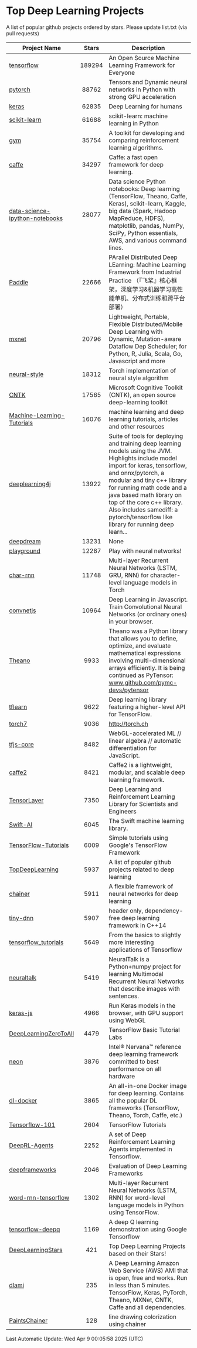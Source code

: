 # Top Deep Learning Projects
A list of popular github projects ordered by stars.
Please update list.txt (via pull requests)

|Project Name| Stars | Description |
| ---------- |:-----:| ----------- |
| [tensorflow](https://github.com/tensorflow/tensorflow) | 189294 | An Open Source Machine Learning Framework for Everyone |
| [pytorch](https://github.com/pytorch/pytorch) | 88762 | Tensors and Dynamic neural networks in Python with strong GPU acceleration |
| [keras](https://github.com/keras-team/keras) | 62835 | Deep Learning for humans |
| [scikit-learn](https://github.com/scikit-learn/scikit-learn) | 61688 | scikit-learn: machine learning in Python |
| [gym](https://github.com/openai/gym) | 35754 | A toolkit for developing and comparing reinforcement learning algorithms. |
| [caffe](https://github.com/BVLC/caffe) | 34297 | Caffe: a fast open framework for deep learning. |
| [data-science-ipython-notebooks](https://github.com/donnemartin/data-science-ipython-notebooks) | 28077 | Data science Python notebooks: Deep learning (TensorFlow, Theano, Caffe, Keras), scikit-learn, Kaggle, big data (Spark, Hadoop MapReduce, HDFS), matplotlib, pandas, NumPy, SciPy, Python essentials, AWS, and various command lines. |
| [Paddle](https://github.com/PaddlePaddle/Paddle) | 22666 | PArallel Distributed Deep LEarning: Machine Learning Framework from Industrial Practice （『飞桨』核心框架，深度学习&机器学习高性能单机、分布式训练和跨平台部署） |
| [mxnet](https://github.com/apache/mxnet) | 20796 | Lightweight, Portable, Flexible Distributed/Mobile Deep Learning with Dynamic, Mutation-aware Dataflow Dep Scheduler; for Python, R, Julia, Scala, Go, Javascript and more |
| [neural-style](https://github.com/jcjohnson/neural-style) | 18312 | Torch implementation of neural style algorithm |
| [CNTK](https://github.com/microsoft/CNTK) | 17565 | Microsoft Cognitive Toolkit (CNTK), an open source deep-learning toolkit |
| [Machine-Learning-Tutorials](https://github.com/ujjwalkarn/Machine-Learning-Tutorials) | 16076 | machine learning and deep learning tutorials, articles and other resources  |
| [deeplearning4j](https://github.com/deeplearning4j/deeplearning4j) | 13922 | Suite of tools for deploying and training deep learning models using the JVM. Highlights include model import for keras, tensorflow, and onnx/pytorch, a modular and tiny c++ library for running math code and a java based math library on top of the core c++ library. Also includes samediff: a pytorch/tensorflow like library for running deep learn... |
| [deepdream](https://github.com/google/deepdream) | 13231 | None |
| [playground](https://github.com/tensorflow/playground) | 12287 | Play with neural networks! |
| [char-rnn](https://github.com/karpathy/char-rnn) | 11748 | Multi-layer Recurrent Neural Networks (LSTM, GRU, RNN) for character-level language models in Torch |
| [convnetjs](https://github.com/karpathy/convnetjs) | 10964 | Deep Learning in Javascript. Train Convolutional Neural Networks (or ordinary ones) in your browser. |
| [Theano](https://github.com/Theano/Theano) | 9933 | Theano was a Python library that allows you to define, optimize, and evaluate mathematical expressions involving multi-dimensional arrays efficiently. It is being continued as PyTensor: www.github.com/pymc-devs/pytensor |
| [tflearn](https://github.com/tflearn/tflearn) | 9622 | Deep learning library featuring a higher-level API for TensorFlow. |
| [torch7](https://github.com/torch/torch7) | 9036 | http://torch.ch |
| [tfjs-core](https://github.com/tensorflow/tfjs-core) | 8482 | WebGL-accelerated ML // linear algebra // automatic differentiation for JavaScript. |
| [caffe2](https://github.com/facebookarchive/caffe2) | 8421 | Caffe2 is a lightweight, modular, and scalable deep learning framework. |
| [TensorLayer](https://github.com/tensorlayer/TensorLayer) | 7350 | Deep Learning and Reinforcement Learning Library for Scientists and Engineers  |
| [Swift-AI](https://github.com/Swift-AI/Swift-AI) | 6045 | The Swift machine learning library. |
| [TensorFlow-Tutorials](https://github.com/nlintz/TensorFlow-Tutorials) | 6009 | Simple tutorials using Google's TensorFlow Framework |
| [TopDeepLearning](https://github.com/aymericdamien/TopDeepLearning) | 5937 | A list of popular github projects related to deep learning |
| [chainer](https://github.com/chainer/chainer) | 5911 | A flexible framework of neural networks for deep learning |
| [tiny-dnn](https://github.com/tiny-dnn/tiny-dnn) | 5907 | header only, dependency-free deep learning framework in C++14 |
| [tensorflow_tutorials](https://github.com/pkmital/tensorflow_tutorials) | 5649 | From the basics to slightly more interesting applications of Tensorflow |
| [neuraltalk](https://github.com/karpathy/neuraltalk) | 5419 | NeuralTalk is a Python+numpy project for learning Multimodal Recurrent Neural Networks that describe images with sentences. |
| [keras-js](https://github.com/transcranial/keras-js) | 4966 | Run Keras models in the browser, with GPU support using WebGL |
| [DeepLearningZeroToAll](https://github.com/hunkim/DeepLearningZeroToAll) | 4479 | TensorFlow Basic Tutorial Labs |
| [neon](https://github.com/NervanaSystems/neon) | 3876 | Intel® Nervana™ reference deep learning framework committed to best performance on all hardware |
| [dl-docker](https://github.com/floydhub/dl-docker) | 3865 | An all-in-one Docker image for deep learning. Contains all the popular DL frameworks (TensorFlow, Theano, Torch, Caffe, etc.) |
| [Tensorflow-101](https://github.com/sjchoi86/Tensorflow-101) | 2604 | TensorFlow Tutorials |
| [DeepRL-Agents](https://github.com/awjuliani/DeepRL-Agents) | 2252 | A set of Deep Reinforcement Learning Agents implemented in Tensorflow. |
| [deepframeworks](https://github.com/zer0n/deepframeworks) | 2046 | Evaluation of Deep Learning Frameworks |
| [word-rnn-tensorflow](https://github.com/hunkim/word-rnn-tensorflow) | 1302 | Multi-layer Recurrent Neural Networks (LSTM, RNN) for word-level language models in Python using TensorFlow. |
| [tensorflow-deepq](https://github.com/siemanko/tensorflow-deepq) | 1169 | A deep Q learning demonstration using Google Tensorflow |
| [DeepLearningStars](https://github.com/hunkim/DeepLearningStars) | 421 | Top Deep Learning Projects based on their Stars! |
| [dlami](https://github.com/ritchieng/dlami) | 235 | A Deep Learning Amazon Web Service (AWS) AMI that is open, free and works. Run in less than 5 minutes. TensorFlow, Keras, PyTorch, Theano, MXNet, CNTK, Caffe and all dependencies. |
| [PaintsChainer](https://github.com/taizan/PaintsChainer) | 128 | line drawing colorization using chainer |

Last Automatic Update: Wed Apr  9 00:05:58 2025 (UTC)
